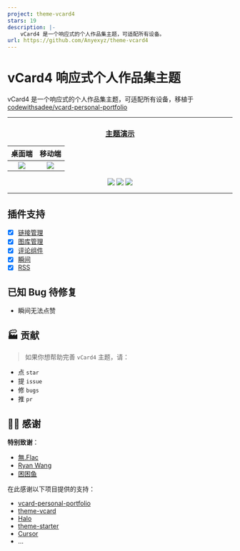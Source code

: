 ```yaml
---
project: theme-vcard4
stars: 19
description: |-
    vCard4 是一个响应式的个人作品集主题，可适配所有设备。
url: https://github.com/Anyexyz/theme-vcard4
---
```


# vCard4 响应式个人作品集主题

vCard4 是一个响应式的个人作品集主题，可适配所有设备，移植于 [codewithsadee/vcard-personal-portfolio](https://github.com/codewithsadee/vcard-personal-portfolio/)

---

<center>

  ### [主题演示](https://www.anye.xyz/?preview-theme=theme-vcard4)

|桌面端|移动端|
|:---:|:---:|
|![](website-demo-image/desktop.png)|![](website-demo-image/mobile.png)|

![](https://img.shields.io/badge/dynamic/yaml?label=Halo&query=%24.spec.requires&url=https://raw.githubusercontent.com/Anyexyz/theme-vcard4/main/theme.yaml&color=113,195,71)
![](https://img.shields.io/github/v/release/Anyexyz/theme-vcard4)
![](https://img.shields.io/badge/License-GPL%20v3.0-green.svg)

</center>

---

## 插件支持
- [x] [链接管理](https://www.halo.run/store/apps/app-hfbQg)
- [x] [图库管理](https://github.com/halo-sigs/plugin-photos)
- [x] [评论组件](https://www.halo.run/store/apps/app-YXyaD)
- [x] [瞬间](https://www.halo.run/store/apps/app-SnwWD)
- [x] [RSS](https://www.halo.run/store/apps/app-KhIVw)

## 已知 Bug 待修复

- 瞬间无法点赞

## 🏭 贡献

> 如果你想帮助完善 `vCard4` 主题，请：

- 点 `star`
- 提 `issue`
- 修 `bugs`
- 推 `pr`

## 🙆‍♂️ 感谢

**特别致谢**：

- [無.Flac](https://github.com/wflac/)
- [Ryan Wang](https://github.com/ruibaby)
- [困困鱼](https://github.com/chengzhongxue)


在此感谢以下项目提供的支持：

- [vcard-personal-portfolio](https://github.com/codewithsadee/vcard-personal-portfolio/)
- [theme-vcard](https://github.com/wflac/theme-vcard)
- [Halo](https://halo.run)
- [theme-starter](https://github.com/halo-dev/theme-starter)
- [Cursor](https://github.com/getcursor/cursor)
- ...
